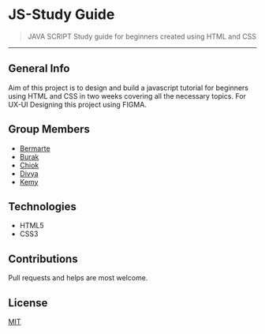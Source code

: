 # JS-Study Guide
> JAVA SCRIPT Study guide for beginners created using HTML and CSS
----
## General Info
Aim of this project is to design and build a javascript tutorial for beginners using HTML and CSS in two weeks covering all the necessary topics.
For UX-UI Designing this project using FIGMA.
## Group Members
* [Bermarte](https://github.com/bermarte)
* [Burak](https://github.com/businan)
* [Chiok](https://github.com/22count22)
* [Divya](https://github.com/DIVYASREE345)
* [Kemy](https://github.com/kemmy72)
## Technologies
* HTML5
* CSS3
## Contributions
Pull requests and helps are most welcome.
## License
[MIT](https://github.com/DIVYASREE345/js-study-guide/blob/master/LICENSE)
